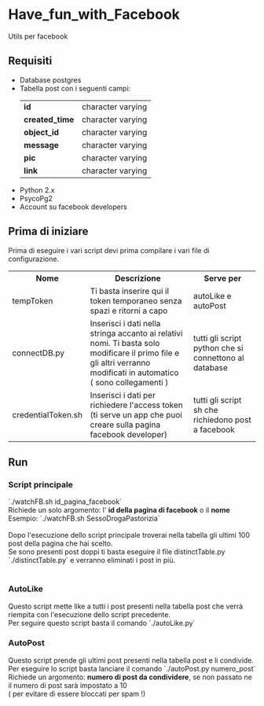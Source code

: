 # Have_fun_with_Facebook
Utils per facebook

<h2>Requisiti</h2>
<ul>
<li>Database postgres</li>
<li>Tabella post con i seguenti campi:
  <table>
  <tr>
  <td><b>id</b></td><td>                        character varying</td></tr>
  <tr><td><b>created_time</b></td><td>          character varying</td></tr>
  <tr><td><b>object_id</b></td><td>             character varying</td></tr>
  <tr><td><b>message</b></td><td>               character varying</td></tr> 
  <tr><td><b>pic</b></td><td>                   character varying</td></tr>
  <tr><td><b>link</b> </td><td>                 character varying</td></tr>
  </table>
  </li>
  <li>Python 2.x</li>
  <li>PsycoPg2</li>
  <li>Account su facebook developers</li>
  </ul>
  
  <h2>Prima di iniziare</h2>
  Prima di eseguire i vari script devi prima compilare i vari file di configurazione.
  <table>
  <tr><th>Nome</th><th>Descrizione</th><th>Serve per</th></tr>
  <tr><td>tempToken</td><td>Ti basta inserire qui il token temporaneo senza spazi e ritorni a capo</td><td>autoLike e autoPost</td></tr>
  <tr><td>connectDB.py</td><td>Inserisci i dati nella stringa accanto ai relativi nomi. Ti basta solo modificare il primo file e gli altri verranno modificati in automatico<br>( sono collegamenti )</td><td>tutti gli script python che si connettono al database</td></tr>
  <tr><td>credentialToken.sh</td><td>Inserisci i dati per richiedere l'access token<br>(ti serve un app che puoi creare sulla pagina facebook developer)</td><td>tutti gli script sh che richiedono post a facebook</td>
  </table>
  
  <h2>Run</h2>
  <h3>Script principale</h3>
  `./watchFB.sh id_pagina_facebook`<br>Richiede un solo argomento: l' <b>id della pagina di facebook</b> o il <b>nome</b><br>
  Esempio: `./watchFB.sh SessoDrogaPastorizia`
<br><br>
Dopo l'esecuzione dello script principale troverai nella tabella gli ultimi 100 post della pagina che hai scelto.<br>
Se sono presenti post doppi ti basta eseguire il file distinctTable.py `./distinctTable.py` e verranno eliminati i post in più.<br><br>
<h3>AutoLike</h3>
Questo script mette like a tutti i post presenti nella tabella post che verrà riempita con l'esecuzione dello script precedente.<br>
Per seguire questo script basta il comando `./autoLike.py`

<h3>AutoPost</h3>
Questo script prende gli ultimi post presenti nella tabella post e li condivide.<br>
Per eseguire lo script basta lanciare il comando `./autoPost.py numero_post`<br>
Richiede un argomento: <b>numero di post da condividere</b>, se non passato ne il numero di post sarà impostato a 10
<br>( per evitare di essere bloccati per spam !)
<br>
